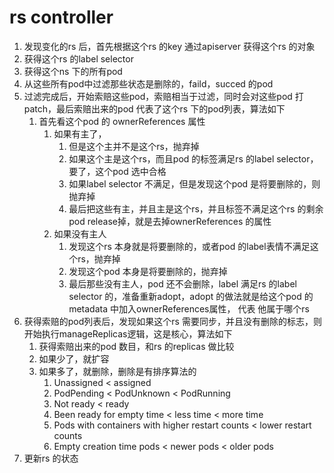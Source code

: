# rs controller

1. 发现变化的rs 后，首先根据这个rs 的key 通过apiserver 获得这个rs 的对象
2. 获得这个rs 的label selector
3. 获得这个ns 下的所有pod
4. 从这些所有pod中过滤那些状态是删除的，faild，succed 的pod
5. 过滤完成后，开始索赔这些pod，索赔相当于过滤，同时会对这些pod 打patch，最后索赔出来的pod 代表了这个rs 下的pod列表，算法如下
   1. 首先看这个pod 的 ownerReferences 属性
      1. 如果有主了，
         1. 但是这个主并不是这个rs，抛弃掉
         2. 如果这个主是这个rs，而且pod 的标签满足rs 的label selector，要了，这个pod 选中合格
         3. 如果label selector 不满足，但是发现这个pod 是将要删除的，则抛弃掉
         4. 最后把这些有主，并且主是这个rs，并且标签不满足这个rs 的剩余pod release掉，就是去掉ownerReferences 的属性
      2. 如果没有主人
         1. 发现这个rs 本身就是将要删除的，或者pod 的label表情不满足这个rs，抛弃掉
         2. 发现这个pod 本身是将要删除的，抛弃掉
         3. 最后那些没有主人，pod 还不会删除，label 满足rs 的label selector 的，准备重新adopt，adopt 的做法就是给这个pod 的metadata 中加入ownerReferences属性， 代表 他属于哪个rs
6. 获得索赔的pod列表后，发现如果这个rs 需要同步，并且没有删除的标志，则开始执行manageReplicas逻辑，这是核心，算法如下
   1. 获得索赔出来的pod 数目，和rs 的replicas 做比较
   2. 如果少了，就扩容
   3. 如果多了，就删除，删除是有排序算法的
      1.  Unassigned &lt; assigned
      2.  PodPending &lt; PodUnknown &lt; PodRunning
      3.  Not ready &lt; ready
      4.  Been ready for empty time &lt; less time &lt; more time
      5.  Pods with containers with higher restart counts &lt; lower restart counts
      6.  Empty creation time pods &lt; newer pods &lt; older pods
7. 更新rs 的状态



